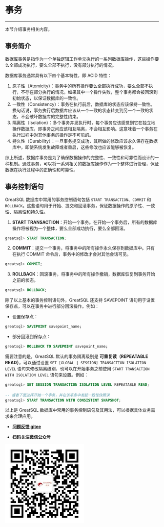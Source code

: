 # 事务
---

本节介绍事务相关内容。

## 事务简介

数据库事务是指作为一个单独逻辑工作单元执行的一系列数据库操作，这些操作要么全部成功执行，要么全部不执行，没有部分执行的情况。

数据库事务通常具有以下四个基本特性，即 ACID 特性：

1. 原子性（Atomicity）：事务中的所有操作要么全部执行成功，要么全部不执行，不存在部分执行的情况。如果其中一个操作失败，整个事务都会被回滚到初始状态，以保证数据库的一致性。
2. 一致性（Consistency）：事务在执行前后，数据库的状态应该保持一致性。换句话说，事务执行后数据库应该从一个一致的状态转变到另一个一致的状态，不会破坏数据库的完整性约束。
3. 隔离性（Isolation）：多个事务并发执行时，每个事务应该感觉到它在独立地操作数据库，即事务之间应该相互隔离，不会相互影响。这意味着一个事务在执行过程中对其他事务的操作是不可见的。
4. 持久性（Durability）：一旦事务提交成功，其所做的修改应该永久保存在数据库中，即使系统发生故障或者重启，这些修改也应该能够被恢复。

综上所述，数据库事务是为了确保数据操作的完整性、一致性和可靠性而设计的一种机制。通过事务，可以将一系列相关的数据库操作作为一个整体进行管理，保证数据在执行过程中的正确性和可靠性。

## 事务控制语句

GreatSQL 数据库中常用的事务控制语句包括 `START TRANSACTION`、`COMMIT` 和 `ROLLBACK`。这些语句用于开始、提交和回滚事务，保证数据操作的原子性、一致性、隔离性和持久性。

1. **START TRANSACTION**：开始一个事务。在开始一个事务后，所有的数据库操作将被视为一个整体，要么全部成功执行，要么全部回滚。

```sql
greatsql> START TRANSACTION;
```

2. **COMMIT**：提交一个事务，将事务中的所有操作永久保存到数据库中。只有在执行 COMMIT 命令后，事务中的修改才会对其他会话可见。

```sql
greatsql> COMMIT;
```

3. **ROLLBACK**：回滚事务，将事务中的所有操作撤销，数据库恢复到事务开始之前的状态。

```sql
greatsql> ROLLBACK;
```

除了以上基本的事务控制语句外，GreatSQL 还支持 SAVEPOINT 语句用于设置保存点，可以在事务中进行部分回滚操作。例如：

- 设置保存点：

```sql
greatsql> SAVEPOINT savepoint_name;
```

- 部分回滚到保存点：

```sql
greatsql> ROLLBACK TO SAVEPOINT savepoint_name;
```

需要注意的是，GreatSQL 默认的事务隔离级别是 **可重复读（REPEATABLE READ）**，可以通过设置 `SET [GLOBAL | SESSION] TRANSACTION ISOLATION LEVEL` 语句来修改隔离级别，也可以在开始事务之前使用 `START TRANSACTION WITH ISOLATION LEVEL` 语句来设置。例如：

```sql
greatsql> SET SESSION TRANSACTION ISOLATION LEVEL REPEATABLE READ;

-- 或者下面这样开始一个事务，并在该事务中发起一致性快照读
greatsql> START TRANSACTION WITH CONSISTENT SNAPSHOT;
```

以上是 GreatSQL 数据库中常用的事务控制语句及其用法，可以根据具体业务需求来合理应用。


- **[问题反馈 gitee](https://gitee.com/GreatSQL/GreatSQL-Manual/issues)**

- **扫码关注微信公众号**

![greatsql-wx](../greatsql-wx.jpg)
